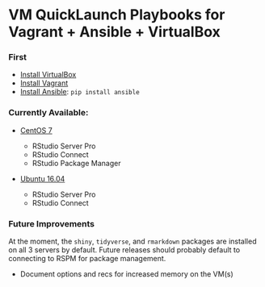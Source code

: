 # VM QuickLaunch Playbooks for Vagrant + Ansible + VirtualBox

### First

- [Install VirtualBox](https://www.virtualbox.org/)
- [Install Vagrant](https://www.vagrantup.com/downloads.html)
- [Install Ansible](https://docs.ansible.com/ansible/latest/installation_guide/intro_installation.html#installing-the-control-machine): `pip install ansible`

### Currently Available:

- [CentOS 7](/centos-rsp-rsc)
  - RStudio Server Pro
  - RStudio Connect
  - RStudio Package Manager

- [Ubuntu 16.04](/ubuntu-rsp-rsc)
  - RStudio Server Pro
  - RStudio Connect

### Future Improvements

At the moment, the `shiny`, `tidyverse`, and `rmarkdown` packages are installed on all 3 servers by default. Future releases should probably default to connecting to RSPM for package management.

- Document options and recs for increased memory on the VM(s) 
